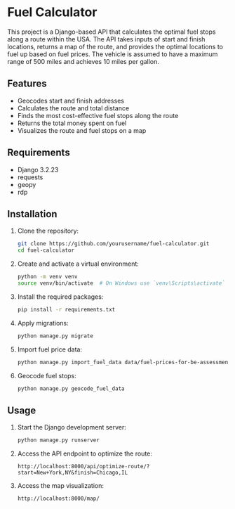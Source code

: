 # Fuel Calculator

This project is a Django-based API that calculates the optimal fuel stops along a route within the USA. The API takes inputs of start and finish locations, returns a map of the route, and provides the optimal locations to fuel up based on fuel prices. The vehicle is assumed to have a maximum range of 500 miles and achieves 10 miles per gallon.

## Features

- Geocodes start and finish addresses
- Calculates the route and total distance
- Finds the most cost-effective fuel stops along the route
- Returns the total money spent on fuel
- Visualizes the route and fuel stops on a map

## Requirements

- Django 3.2.23
- requests
- geopy
- rdp

## Installation

1. Clone the repository:

    ```sh
    git clone https://github.com/yourusername/fuel-calculator.git
    cd fuel-calculator
    ```

2. Create and activate a virtual environment:

    ```sh
    python -m venv venv
    source venv/bin/activate  # On Windows use `venv\Scripts\activate`
    ```

3. Install the required packages:

    ```sh
    pip install -r requirements.txt
    ```

4. Apply migrations:

    ```sh
    python manage.py migrate
    ```

5. Import fuel price data:

    ```sh
    python manage.py import_fuel_data data/fuel-prices-for-be-assessment.csv
    ```

6. Geocode fuel stops:

    ```sh
    python manage.py geocode_fuel_data
    ```

## Usage

1. Start the Django development server:

    ```sh
    python manage.py runserver
    ```

2. Access the API endpoint to optimize the route:

    ```
    http://localhost:8000/api/optimize-route/?start=New+York,NY&finish=Chicago,IL
    ```

3. Access the map visualization:

    ```
    http://localhost:8000/map/
    ```
